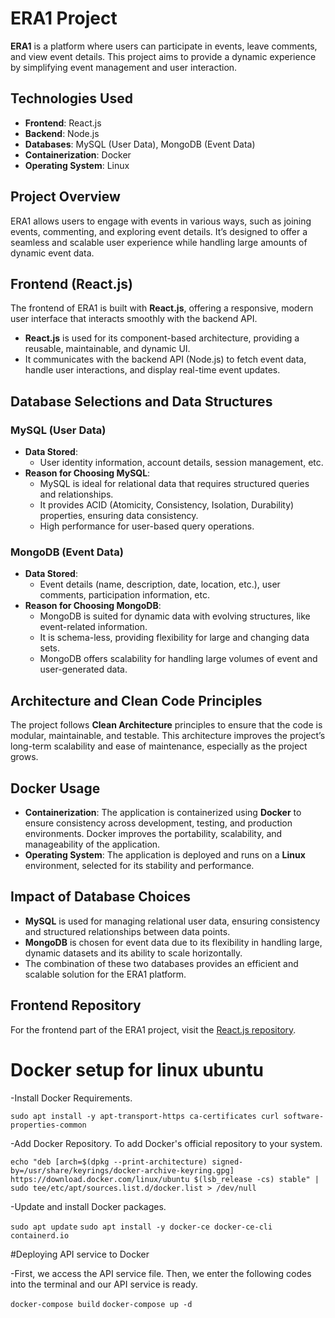 # ERA1 Project

**ERA1** is a platform where users can participate in events, leave comments, and view event details. This project aims to provide a dynamic experience by simplifying event management and user interaction.

## Technologies Used

- **Frontend**: React.js
- **Backend**: Node.js
- **Databases**: MySQL (User Data), MongoDB (Event Data)
- **Containerization**: Docker
- **Operating System**: Linux

## Project Overview

ERA1 allows users to engage with events in various ways, such as joining events, commenting, and exploring event details. It’s designed to offer a seamless and scalable user experience while handling large amounts of dynamic event data.

## Frontend (React.js)

The frontend of ERA1 is built with **React.js**, offering a responsive, modern user interface that interacts smoothly with the backend API.

- **React.js** is used for its component-based architecture, providing a reusable, maintainable, and dynamic UI.
- It communicates with the backend API (Node.js) to fetch event data, handle user interactions, and display real-time event updates.

## Database Selections and Data Structures

### MySQL (User Data)

- **Data Stored**:
  - User identity information, account details, session management, etc.
- **Reason for Choosing MySQL**:
  - MySQL is ideal for relational data that requires structured queries and relationships.
  - It provides ACID (Atomicity, Consistency, Isolation, Durability) properties, ensuring data consistency.
  - High performance for user-based query operations.

### MongoDB (Event Data)

- **Data Stored**:
  - Event details (name, description, date, location, etc.), user comments, participation information, etc.
- **Reason for Choosing MongoDB**:
  - MongoDB is suited for dynamic data with evolving structures, like event-related information.
  - It is schema-less, providing flexibility for large and changing data sets.
  - MongoDB offers scalability for handling large volumes of event and user-generated data.

## Architecture and Clean Code Principles

The project follows **Clean Architecture** principles to ensure that the code is modular, maintainable, and testable. This architecture improves the project’s long-term scalability and ease of maintenance, especially as the project grows.

## Docker Usage

- **Containerization**: The application is containerized using **Docker** to ensure consistency across development, testing, and production environments. Docker improves the portability, scalability, and manageability of the application.
- **Operating System**: The application is deployed and runs on a **Linux** environment, selected for its stability and performance.

## Impact of Database Choices

- **MySQL** is used for managing relational user data, ensuring consistency and structured relationships between data points.
- **MongoDB** is chosen for event data due to its flexibility in handling large, dynamic datasets and its ability to scale horizontally.
- The combination of these two databases provides an efficient and scalable solution for the ERA1 platform.

## Frontend Repository

For the frontend part of the ERA1 project, visit the [React.js repository](https://github.com/Blackterm/era1).

# Docker setup for linux ubuntu

-Install Docker Requirements.

`sudo apt install -y apt-transport-https ca-certificates curl software-properties-common`

-Add Docker Repository. To add Docker's official repository to your system.

`echo "deb [arch=$(dpkg --print-architecture) signed-by=/usr/share/keyrings/docker-archive-keyring.gpg] https://download.docker.com/linux/ubuntu $(lsb_release -cs) stable" | sudo tee/etc/apt/sources.list.d/docker.list > /dev/null`

-Update and install Docker packages.

`sudo apt update`
`sudo apt install -y docker-ce docker-ce-cli containerd.io`

#Deploying API service to Docker

-First, we access the API service file. Then, we enter the following codes into the terminal and our API service is ready.

`docker-compose build`
`docker-compose up -d`
